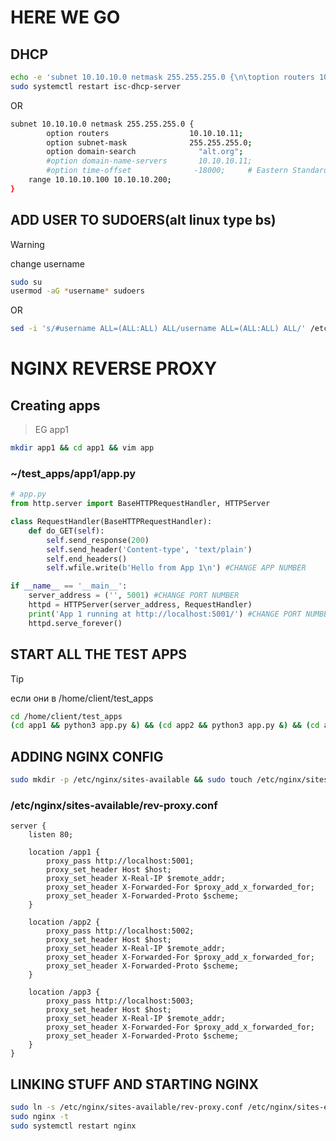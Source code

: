 # HERE WE GO
## DHCP
```bash
echo -e 'subnet 10.10.10.0 netmask 255.255.255.0 {\n\toption routers 10.10.10.11;\n\toption subnet-mask 255.255.255.0;\n\toption domain-search "alt.org";\n\t#option domain-name-servers 10.10.10.11;\n\t#option time-offset -18000; # Eastern Standard Time\n\trange 10.10.10.100 10.10.10.200;\n}' | sudo tee -a /etc/dhcp/dhcpd.conf
sudo systemctl restart isc-dhcp-server
```
OR

```bash
subnet 10.10.10.0 netmask 255.255.255.0 {
        option routers                  10.10.10.11;
        option subnet-mask              255.255.255.0;
        option domain-search              "alt.org";
        #option domain-name-servers       10.10.10.11;
        #option time-offset              -18000;     # Eastern Standard Time
	range 10.10.10.100 10.10.10.200;
}
```
## ADD USER TO SUDOERS(alt linux type bs)

> [!WARNING]
> change username

``` bash
sudo su
usermod -aG *username* sudoers
```
OR
```bash
sed -i 's/#username ALL=(ALL:ALL) ALL/username ALL=(ALL:ALL) ALL/' /etc/sudoers
```
# NGINX REVERSE PROXY

## Creating apps
> EG app1
```bash
mkdir app1 && cd app1 && vim app
```
### ~/test_apps/app1/app.py
```python
# app.py
from http.server import BaseHTTPRequestHandler, HTTPServer

class RequestHandler(BaseHTTPRequestHandler):
    def do_GET(self):
        self.send_response(200)
        self.send_header('Content-type', 'text/plain')
        self.end_headers()
        self.wfile.write(b'Hello from App 1\n') #CHANGE APP NUMBER

if __name__ == '__main__':
    server_address = ('', 5001) #CHANGE PORT NUMBER
    httpd = HTTPServer(server_address, RequestHandler)
    print('App 1 running at http://localhost:5001/') #CHANGE PORT NUMBER 
    httpd.serve_forever()
```

## START ALL THE TEST APPS
> [!TIP]
> если они в /home/client/test_apps
```bash
cd /home/client/test_apps
(cd app1 && python3 app.py &) && (cd app2 && python3 app.py &) && (cd app3 && python3 app.py &)
```
## ADDING NGINX CONFIG
```bash
sudo mkdir -p /etc/nginx/sites-available && sudo touch /etc/nginx/sites-available/rev-proxy.conf && sudo vim /etc/nginx/sites-available/rev_proxy.conf
```
###  /etc/nginx/sites-available/rev-proxy.conf  
```nginx
server {
    listen 80;

    location /app1 {
        proxy_pass http://localhost:5001;
        proxy_set_header Host $host;
        proxy_set_header X-Real-IP $remote_addr;
        proxy_set_header X-Forwarded-For $proxy_add_x_forwarded_for;
        proxy_set_header X-Forwarded-Proto $scheme;
    }

    location /app2 {
        proxy_pass http://localhost:5002;
        proxy_set_header Host $host;
        proxy_set_header X-Real-IP $remote_addr;
        proxy_set_header X-Forwarded-For $proxy_add_x_forwarded_for;
        proxy_set_header X-Forwarded-Proto $scheme;
    }

    location /app3 {
        proxy_pass http://localhost:5003;
        proxy_set_header Host $host;
        proxy_set_header X-Real-IP $remote_addr;
        proxy_set_header X-Forwarded-For $proxy_add_x_forwarded_for;
        proxy_set_header X-Forwarded-Proto $scheme;
    }
}
```
## LINKING STUFF AND STARTING NGINX
```bash
sudo ln -s /etc/nginx/sites-available/rev-proxy.conf /etc/nginx/sites-enabled.d/
sudo nginx -t
sudo systemctl restart nginx
```
